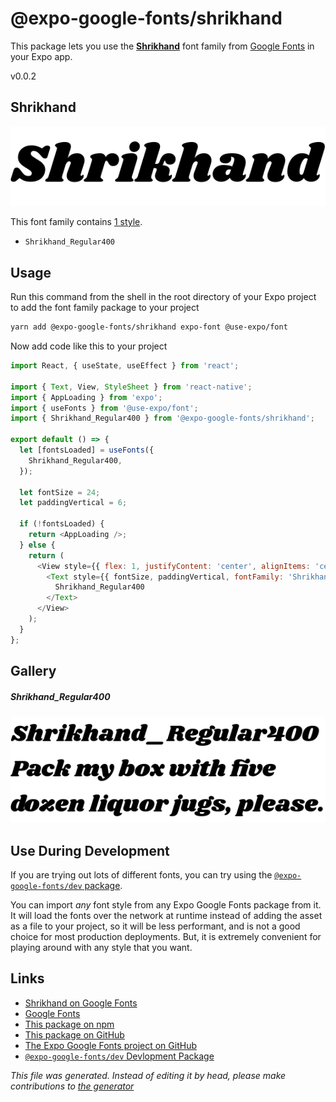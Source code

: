 # @expo-google-fonts/shrikhand

This package lets you use the [**Shrikhand**](https://fonts.google.com/specimen/Shrikhand) font family from [Google Fonts](https://fonts.google.com/) in your Expo app.

v0.0.2

## Shrikhand

![Shrikhand](./font-family.png)

This font family contains [1 style](#gallery).

- `Shrikhand_Regular400`

## Usage

Run this command from the shell in the root directory of your Expo project to add the font family package to your project
```sh
yarn add @expo-google-fonts/shrikhand expo-font @use-expo/font
```

Now add code like this to your project
```js
import React, { useState, useEffect } from 'react';

import { Text, View, StyleSheet } from 'react-native';
import { AppLoading } from 'expo';
import { useFonts } from '@use-expo/font';
import { Shrikhand_Regular400 } from '@expo-google-fonts/shrikhand';

export default () => {
  let [fontsLoaded] = useFonts({
    Shrikhand_Regular400,
  });

  let fontSize = 24;
  let paddingVertical = 6;

  if (!fontsLoaded) {
    return <AppLoading />;
  } else {
    return (
      <View style={{ flex: 1, justifyContent: 'center', alignItems: 'center' }}>
        <Text style={{ fontSize, paddingVertical, fontFamily: 'Shrikhand_Regular400' }}>
          Shrikhand_Regular400
        </Text>
      </View>
    );
  }
};

```

## Gallery

##### Shrikhand_Regular400
![Shrikhand_Regular400](./aacb9e67a15ab34c2c3cc3a314bd696f3ef409963bd74b25e61727a3b1414ffc.ttf.png)


## Use During Development

If you are trying out lots of different fonts, you can try using the [`@expo-google-fonts/dev` package](https://www.npmjs.com/package/@expo-google-fonts/dev).

You can import *any* font style from any Expo Google Fonts package from it. It will load the fonts
over the network at runtime instead of adding the asset as a file to your project, so it will be 
less performant, and is not a good choice for most production deployments. But, it is extremely convenient
for playing around with any style that you want.

## Links

- [Shrikhand on Google Fonts](https://fonts.google.com/specimen/Shrikhand)
- [Google Fonts](https://fonts.google.com/)
- [This package on npm](https://www.npmjs.com/package/@expo-google-fonts/shrikhand)
- [This package on GitHub](https://github.com/expo/google-fonts/tree/master/font-packages/shrikhand)
- [The Expo Google Fonts project on GitHub](https://github.com/expo/google-fonts)
- [`@expo-google-fonts/dev` Devlopment Package](https://github.com/expo/google-fonts/tree/master/font-packages/dev)


*This file was generated. Instead of editing it by head, please make contributions to [the generator](https://github.com/expo/google-fonts/tree/master/packages/generator)*
